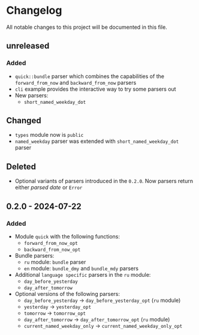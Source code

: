 # Changelog

All notable changes to this project will be documented in this file.

## unreleased
### Added
- `quick::bundle` parser which combines the capabilities of the `forward_from_now` and `backward_from_now` parsers
- `cli` example  provides the interactive way to try some parsers out
- New parsers:
    - `short_named_weekday_dot`

## Changed
- `types` module now is `public`
- `named_weekday` parser was extended with `short_named_weekday_dot` parser

## Deleted
- Optional variants of parsers introduced in the `0.2.0`. Now parsers return either *parsed date* or `Error`

## 0.2.0 - 2024-07-22
### Added
- Module `quick` with the following functions:
    - `forward_from_now_opt`
    - `backward_from_now_opt`
- Bundle parsers:
    - `ru` module: `bundle` parser
    - `en` module: `bundle_dmy` and `bundle_mdy` parsers
- Additional `language specific` parsers in the `ru` module:
    - `day_before_yesterday`
    - `day_after_tomorrow`
- Optional versions of the following parsers:
    - `day_before_yesterday` -> `day_before_yesterday_opt` (`ru` module)
    - `yesterday` -> `yesterday_opt`
    - `tomorrow` -> `tomorrow_opt`
    - `day_after_tomorrow` -> `day_after_tomorrow_opt` (`ru` module)
    - `current_named_weekday_only` -> `current_named_weekday_only_opt`